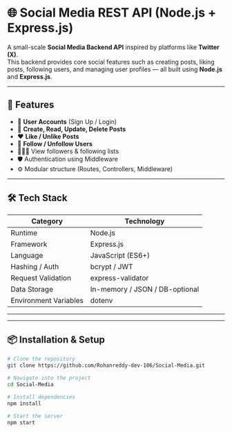 # 🌐 Social Media REST API (Node.js + Express.js)

A small-scale **Social Media Backend API** inspired by platforms like **Twitter (X)**.  
This backend provides core social features such as creating posts, liking posts, following users, and managing user profiles — all built using **Node.js** and **Express.js**.

---

## 🚀 Features

- 👤 **User Accounts** (Sign Up / Login)
- 📝 **Create, Read, Update, Delete Posts**
- ❤️ **Like / Unlike Posts**
- 👥 **Follow / Unfollow Users**
- 🧑‍🤝‍🧑 View followers & following lists
- 🛡️ Authentication using Middleware
- ⚙️ Modular structure (Routes, Controllers, Middleware)

---

## 🛠️ Tech Stack

| Category | Technology |
|---------|------------|
| Runtime | Node.js |
| Framework | Express.js |
| Language | JavaScript (ES6+) |
| Hashing / Auth | bcrypt / JWT |
| Request Validation | express-validator |
| Data Storage | In-memory / JSON / DB-optional |
| Environment Variables | dotenv |

---

---

## 📦 Installation & Setup

```bash
# Clone the repository
git clone https://github.com/Rohanreddy-dev-106/Social-Media.git

# Navigate into the project
cd Social-Media

# Install dependencies
npm install

# Start the server
npm start


